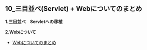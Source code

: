 ## 10_三目並べ(Servlet) + Webについてのまとめ

**1.三目並べ　Servletへの移植**


**2.Webについて**
- [Webについてのまとめ](https://docs.google.com/document/d/1rW5Ovbq5eFlKkwavVkEkD8tR8ycA9VJSK49brPWx42k/edit?usp=sharing)
